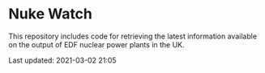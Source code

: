 # Nuke Watch

This repository includes code for retrieving the latest information available on the output of EDF nuclear power plants in the UK.

Last updated: 2021-03-02 21:05